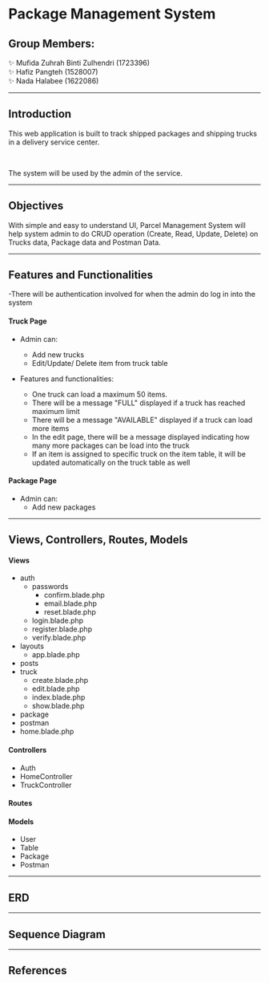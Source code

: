 
# Package Management System

## Group Members:

:sparkles: Mufida Zuhrah Binti Zulhendri (1723396) <br/>
:sparkles: Hafiz Pangteh (1528007) <br/>
:sparkles: Nada Halabee (1622086) 

---

## Introduction

This web application is built to track shipped packages and shipping trucks in a delivery service center.

<br />

The system will be used by the admin of the service. 

---

## Objectives

With simple and easy to understand UI, Parcel Management System will help system admin to do CRUD operation (Create, Read, Update, Delete) on Trucks data, Package data and Postman Data.

---

## Features and Functionalities

-There will be authentication involved for when the admin do log in into the system

#### Truck Page

- Admin can: 
  * Add new trucks
  * Edit/Update/ Delete item from truck table

- Features and functionalities:
  * One truck can load a maximum 50 items.
  * There will be a message "FULL" displayed if a truck has reached maximum limit
  * There will be a message "AVAILABLE" displayed if a truck can load more items
  * In the edit page, there will be a message displayed indicating how many more packages can be load into the truck
  * If an item is assigned to specific truck on the item table, it will be updated automatically on the truck table as well

#### Package Page

- Admin can:
  * Add new packages

---

## Views, Controllers, Routes, Models

#### Views
- auth
  * passwords
    * confirm.blade.php
    * email.blade.php
    * reset.blade.php
  * login.blade.php
  * register.blade.php
  * verify.blade.php
- layouts
  * app.blade.php
- posts
- truck
  * create.blade.php
  * edit.blade.php
  * index.blade.php
  * show.blade.php
- package
- postman
- home.blade.php

#### Controllers
- Auth
- HomeController
- TruckController

#### Routes

#### Models
- User
- Table
- Package
- Postman

---

## ERD

---

## Sequence Diagram

---

## References
